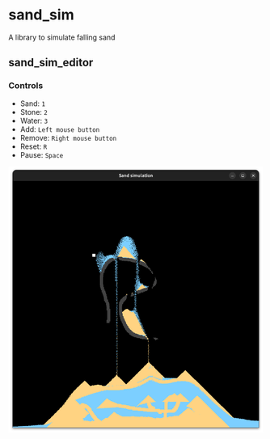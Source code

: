 # sand_sim
A library to simulate falling sand

## sand_sim_editor
### Controls
- Sand: `1`
- Stone: `2`
- Water: `3`
- Add: `Left mouse button`
- Remove: `Right mouse button`
- Reset: `R`
- Pause: `Space`

![alt text](screenshot.png)
